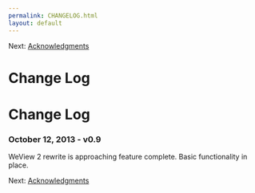 ```yaml
---
permalink: CHANGELOG.html
layout: default
---
```


Next\: [Acknowledgments](Acknowledgments.html)

Change Log
==

<!-- TEMPLATE START -->
Change Log
=======

### October 12, 2013 - v0.9
WeView 2 rewrite is approaching feature complete.
Basic functionality in place.  

<!-- TEMPLATE END -->

Next\: [Acknowledgments](Acknowledgments.html)